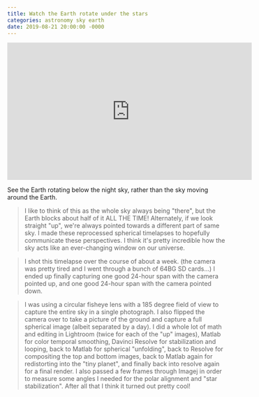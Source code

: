 ```yaml
---
title: Watch the Earth rotate under the stars 
categories: astronomy sky earth
date: 2019-08-21 20:00:00 -0000
---
```

<div><iframe width="560" height="315" src="https://www.youtube-nocookie.com/embed/JmCNNHQ86NE?controls=0" frameborder="0" allow="accelerometer; autoplay; encrypted-media; gyroscope; picture-in-picture" allowfullscreen></iframe></div>

See the Earth rotating below the night sky, rather than the sky moving around the Earth.

> I like to think of this as the whole sky always being "there", but the Earth blocks about half of it ALL THE TIME! Alternately, if we look straight "up", we're always pointed towards a different part of same sky. I made these reprocessed spherical timelapses to hopefully communicate these perspectives. I think it's pretty incredible how the sky acts like an ever-changing window on our universe.

> I shot this timelapse over the course of about a week. (the camera was pretty tired and I went through a bunch of 64BG SD cards...) I ended up finally capturing one good 24-hour span with the camera pointed up, and one good 24-hour span with the camera pointed down. 

> I was using a circular fisheye lens with a 185 degree field of view to capture the entire sky in a single photograph. I also flipped the camera over to take a picture of the ground and capture a full spherical image (albeit separated by a day). I did a whole lot of math and editing in Lightroom (twice for each of the "up" images), Matlab for color temporal smoothing, Davinci Resolve for stabilization and looping, back to Matlab for spherical "unfolding", back to Resolve for compositing the top and bottom images, back to Matlab again for redistorting into the "tiny planet", and finally back into resolve again for a final render. I also passed a few frames through Imagej in order to measure some angles I needed for the polar alignment and "star stabilization". After all that I think it turned out pretty cool!
